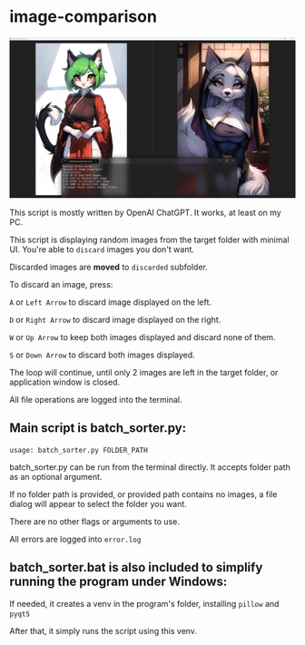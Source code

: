 # image-comparison
![batch_sorter.py](.github/batch_sorter.jpg)

This script is mostly written by OpenAI ChatGPT. It works, at least on my PC.  

This script is displaying random images from the target folder with minimal UI.
You're able to ```discard``` images you don't want.

Discarded images are **moved** to ```discarded``` subfolder.

To discard an image, press:

```A``` or ```Left Arrow``` to discard image displayed on the left.

```D``` or ```Right Arrow``` to discard image displayed on the right.

```W``` or ```Up Arrow``` to keep both images displayed and discard none of them.

```S``` or ```Down Arrow``` to discard both images displayed.

The loop will continue, until only 2 images are left in the target folder, or application window is closed.

All file operations are logged into the terminal.

## Main script is batch_sorter.py:
```
usage: batch_sorter.py FOLDER_PATH
```
batch_sorter.py can be run from the terminal directly. It accepts folder path as an optional argument.

If no folder path is provided, or provided path contains no images, a file dialog will appear to select the folder you want.

There are no other flags or arguments to use.

All errors are logged into ```error.log```

## batch_sorter.bat is also included to simplify running the program under Windows:
If needed, it creates a venv in the program's folder, installing ```pillow``` and ```pyqt5```

After that, it simply runs the script using this venv.
